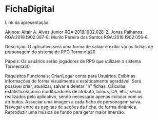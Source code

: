 # FichaDigital
Link da apresentação:

Alunos:
Altair A. Alves Junior     RGA:2018.1902.028-2.
Jonas Palhanos.            RGA:2018.1902.087-8.
Murilo Pereira dos Santos  RGA:2018.1902.056-8.

Descrição:
O aplicativo sera uma forma de salvar e exibir várias fichas de personagem do sistema de RPG Tormneta20.

Papeis:
Os usuários serão jogadores de RPG que utilizam o sistema Tormenta20.

Requisitos Funcionais:
Criar/Logar conta para Usuários.
Exibir as informações de forma visualmente e estéticamente agradável. 
Será possivel criar, atualizar, salvar e deletar "n" fichas.
Cálculos estatísticos(como modificadores de atributo, bônus, CA, etc.) serão realizados pelo aplicativo, sendo necessário apenas colocar com os atributos.
Associar uma imagem a cada ficha de personagem salva.
Navegar entre as paginas de seções da ficha, de forma dinâmica.
Reproduzir uma música de fundo para gerar maior imersão.





